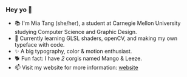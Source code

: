 ### Hey yo 👋

<!--
**miatang13/miatang13** is a ✨ _special_ ✨ repository because its `README.md` (this file) appears on your GitHub profile.

Here are some ideas to get you started:

- 🔭 I’m currently working on ...
- 🌱 I’m currently learning ...
- 👯 I’m looking to collaborate on ...
- 🤔 I’m looking for help with ...
- 💬 Ask me about ...
- 📫 How to reach me: ...
- 😄 Pronouns: ...
- ⚡ Fun fact: ...
-->

- 📚 I'm Mia Tang (she/her), a student at Carnegie Mellon University studying Computer Science and Graphic Design. 
- 🌱 Currently learning GLSL shaders, openCV, and making my own typeface with code. 
- ✨ A big typography, color & motion enthusiast.
- 🐕 Fun fact: I have *2* corgis named Mango & Leeze. 
- 📫 Visit my website for more information: [website](https://mia-tang.com/)


